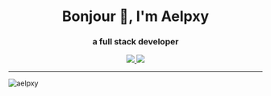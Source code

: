 <h1 align="center">Bonjour 👋, I'm Aelpxy</h1>
<h3 align="center">a full stack developer</h3>


<p align="center">
  <a href="https://twitter.com/aelpxy">
    <img src="https://img.shields.io/twitter/follow/aelpxy?logo=twitter&style=for-the-badge"/>
  </a>
  <a href="https://github.com/aelpxy">
    <img src="https://img.shields.io/github/followers/aelpxy?logo=github&style=for-the-badge"/>
  </a>
</p>


---

<p>
  <img align="center"
       src="https://github-readme-stats.vercel.app/api/top-langs?username=aelpxy&show_icons=true&locale=en&layout=compact"
       alt="aelpxy" />
</p>

